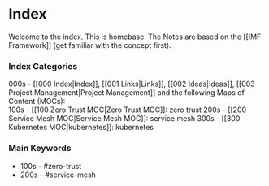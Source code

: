 # Index

Welcome to the index. This is homebase.
The Notes are based on the [[IMF Framework]] (get familiar with the concept first).

### Index Categories

000s - [[000 Index|Index]], [[001 Links|Links]], [[002 Ideas|Ideas]], [[003 Project Management|Project Management]] and the following Maps of Content (MOCs):  
100s - [[100 Zero Trust MOC|Zero Trust MOC]]: zero trust
200s - [[200 Service Mesh MOC|Service Mesh MOC]]: service mesh
300s - [[300 Kubernetes MOC|kubernetes]]: kubernetes
### Main Keywords

- 100s - #zero-trust
- 200s - #service-mesh 